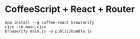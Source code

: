 # CoffeeScript + React + Router

```
npm install --g coffee-react browserify
cjsx -cb main.cjsx
browserify main.js -o public/bundle.js
```

